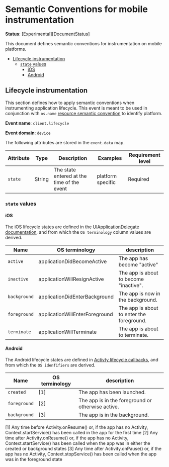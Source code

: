 # Semantic Conventions for mobile instrumentation

**Status**: [Experimental][DocumentStatus]

This document defines semantic conventions for instrumentation on mobile platforms.

<!-- toc -->

- [Lifecycle instrumentation](#lifecycle-instrumentation)
  * [`state` values](#state-values)
    + [iOS](#ios)
    + [Android](#android)

<!-- tocstop -->

## Lifecycle instrumentation

This section defines how to apply semantic conventions when instrumenting application lifecycle.
This event is meant to be used in conjunction with `os.name` [resource semantic convention](https://github.com/open-telemetry/semantic-conventions/blob/main/specification/resource/semantic_conventions/os.md) to identify platform.

**Event name**: `client.lifecycle`

**Event domain**: `device`

The following attributes are stored in the `event.data` map.

| Attribute | Type   | Description                                | Examples          | Requirement level |
|-----------|--------|--------------------------------------------|-------------------|-------------------|
| `state`   | String | The state entered at the time of the event | platform specific | Required          |

### `state` values

#### iOS

The iOS lifecycle states are defined in the [UIApplicationDelegate documentation](https://developer.apple.com/documentation/uikit/uiapplicationdelegate#1656902),
and from which the `OS terminology` column values are derived.

| Name         | OS terminology                 | description                               |
|--------------|--------------------------------|-------------------------------------------|
| `active`     | applicationDidBecomeActive     | The app has become "active"               |
| `inactive`   | applicationWillResignActive    | The app is about to become "inactive".    |
| `background` | applicationDidEnterBackground  | The app is now in the background.         |
| `foreground` | applicationWillEnterForeground | The app is about to enter the foreground. |
| `terminate`  | applicationWillTerminate       | The app is about to terminate.            |

#### Android

The Android lifecycle states are defined in [Activty lifecycle callbacks](https://developer.android.com/guide/components/activities/activity-lifecycle#lc), and from which the `OS idenfifiers` are derived.

| Name         | OS terminology | description                                       |
|--------------|----------------|---------------------------------------------------|
| `created`    | [1]            | The app has been launched.                        |
| `foreground` | [2]            | The app is in the foreground or otherwise active. |
| `background` | [3]            | The app is in the background.                     |

[1] Any time before Activity.onResume() or, if the app has no Activity, Context.startService() has been called in the app for the first time
[2] Any time after Activity.onResume() or, if the app has no Activity, Context.startService() has been called when the app was in either the created or background states
[3] Any time after Activity.onPause() or, if the app has no Activity, Context.stopService() has been called when the app was in the foreground state
